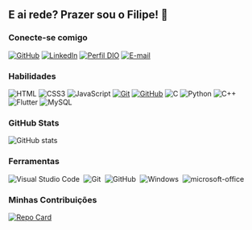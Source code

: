 ## E ai rede? Prazer sou o Filipe! 🤖

### Conecte-se comigo
[![GitHub](https://img.shields.io/badge/GitHbt-000?style=for-the-badge&logo=github&logoColor=white)](+https://github.com/FilipeJN)
[![LinkedIn](https://img.shields.io/badge/-LinkedIn-000?style=for-the-badge&logo=linkedin&logoColor=30A3DC)](https://www.linkedin.com/in/filipejn/)
[![Perfil DIO](https://img.shields.io/badge/Perfil%20DIO-30A3DC?style=for-the-badge)](https://www.dio.me/users/filipejhosefi)
[![E-mail](https://img.shields.io/badge/-Email-000?style=for-the-badge&logo=gmail&logoColor=E94D5F)](mailto:filipejhosefi@gmail.com)

### Habilidades

![HTML](https://img.shields.io/badge/HTML-000?style=for-the-badge&logo=html5&logoColor=30A3DC)
![CSS3](https://img.shields.io/badge/CSS3-000?style=for-the-badge&logo=css3&logoColor=E94D5F)
![JavaScript](https://img.shields.io/badge/JavaScript-000?style=for-the-badge&logo=javascript&logoColor=F0DB4F)
[![Git](https://img.shields.io/badge/Git-000?style=for-the-badge&logo=git&logoColor=E94D5F)](https://git-scm.com/doc)
[![GitHub](https://img.shields.io/badge/GitHub-000?style=for-the-badge&logo=github&logoColor=30A3DC)](https://docs.github.com/)
![C](https://img.shields.io/badge/C-000?style=for-the-badge&logo=c)
![Python](https://img.shields.io/badge/Python-000?style=for-the-badge&logo=python)
![C++](https://img.shields.io/badge/C%2B%2B-000?style=for-the-badge&logo=c%2B%2B&logoColor=00599C)
![Flutter](https://img.shields.io/badge/Flutter-000?style=for-the-badge&logo=flutter&logoColor=02569B)
![MySQL](https://img.shields.io/badge/MySQL-000?style=for-the-badge&logo=mysql&logoColor=005C84)


### GitHub Stats
![GitHub stats](https://github-readme-stats.vercel.app/api?username=FilipeJN&theme=transparent&_icons=true&hide_title=true)


### Ferramentas
![Visual Studio Code](https://img.shields.io/badge/-Visual%20Studio%20Code-0D1117?style=for-the-badge&logo=visual-studio-code&logoColor=007ACC&labelColor=0D1117)&nbsp;
![Git](https://img.shields.io/badge/-Git-0D1117?style=for-the-badge&logo=git&labelColor=0D1117)&nbsp;
![GitHub](https://img.shields.io/badge/-GitHub-0D1117?style=for-the-badge&logo=github&labelColor=0D1117)&nbsp;
![Windows](https://img.shields.io/badge/-Windows-0D1117?style=for-the-badge&logo=windows&labelColor=0D1117)&nbsp;
![microsoft-office](https://img.shields.io/badge/-microsoft_office-0D1117?style=for-the-badge&logo=microsoft-office&labelColor=0D1117)&nbsp;


### Minhas Contribuições
[![Repo Card](https://github-readme-stats.vercel.app/api/pin/?username=FilipeJN&repo=dio-lab-open-source&bg_color=000&border_color=30A3DC&show_icons=true&icon_color=30A3DC&title_color=E94D5F&text_color=FFF)](thhps://github.com/1asm1n/dio-lab-open-source)

